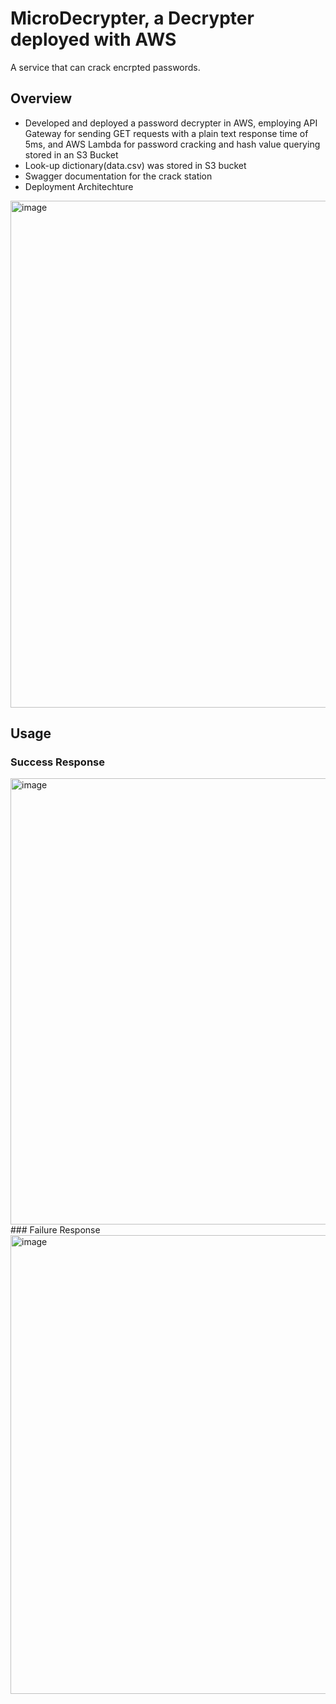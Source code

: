 # MicroDecrypter, a Decrypter deployed with AWS

A service that can crack encrpted passwords.

## Overview

* Developed and deployed a password decrypter in AWS, employing API Gateway for sending GET requests with a plain text response time of 5ms, and AWS Lambda for password cracking and hash value querying stored in an S3 Bucket
* Look-up dictionary(data.csv) was stored in S3 bucket
* Swagger documentation for the crack station
* Deployment Architechture
<img width="811" alt="image" src="https://user-images.githubusercontent.com/101235319/220413027-3bc9cf6f-c3a4-4021-99a0-de3dc63ab5a8.png">

## Usage

### Success Response
<img width="714" alt="image" src="https://user-images.githubusercontent.com/101235319/220413117-f58ee7f9-1fe8-4bdd-b95f-9c1e3c1636b9.png">
### Failure Response
<img width="734" alt="image" src="https://user-images.githubusercontent.com/101235319/220413179-0943a34b-2e1b-4d28-b1b3-31bc014d2154.png">
